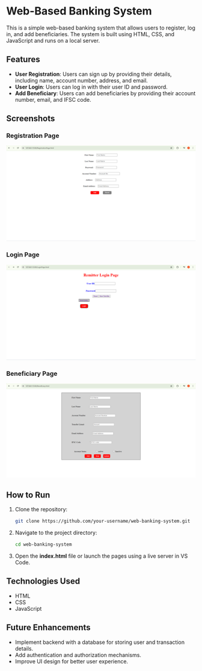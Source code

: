 # Web-Based Banking System  

This is a simple web-based banking system that allows users to register, log in, and add beneficiaries. The system is built using HTML, CSS, and JavaScript and runs on a local server.

## Features  
- **User Registration**: Users can sign up by providing their details, including name, account number, address, and email.  
- **User Login**: Users can log in with their user ID and password.  
- **Add Beneficiary**: Users can add beneficiaries by providing their account number, email, and IFSC code.  

## Screenshots  

### Registration Page  
![Registration Page](https://github.com/valusanikil/remitter-UI/blob/master/image/Screenshot%20(44).png)

### Login Page  
![Login Page](https://github.com/valusanikil/remitter-UI/blob/master/image/Screenshot%20(46).png)  

### Beneficiary Page  
![Beneficiary Page](https://github.com/valusanikil/remitter-UI/blob/master/image/Screenshot%20(45).png)  

## How to Run  
1. Clone the repository:  
   ```bash
   git clone https://github.com/your-username/web-banking-system.git
   ```
2. Navigate to the project directory:  
   ```bash
   cd web-banking-system
   ```
3. Open the **index.html** file or launch the pages using a live server in VS Code.  

## Technologies Used  
- HTML  
- CSS  
- JavaScript  

## Future Enhancements  
- Implement backend with a database for storing user and transaction details.  
- Add authentication and authorization mechanisms.  
- Improve UI design for better user experience.  

